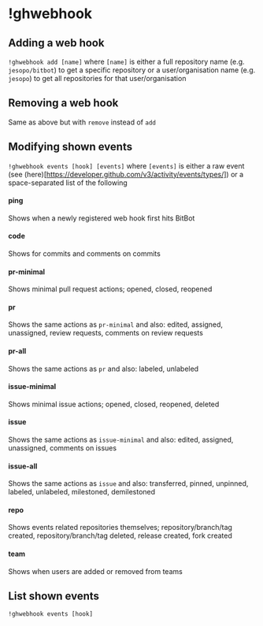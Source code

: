 # !ghwebhook

## Adding a web hook

`!ghwebhook add [name]` where `[name]` is either a full repository name (e.g. `jesopo/bitbot`) to get a specific repository or a user/organisation name (e.g. `jesopo`) to get all repositories for that user/organisation

## Removing a web hook
Same as above but with `remove` instead of `add`

## Modifying shown events
`!ghwebhook events [hook] [events]` where `[events]` is either a raw event (see (here)[https://developer.github.com/v3/activity/events/types/]) or a space-separated list of the following

#### ping
Shows when a newly registered web hook first hits BitBot

#### code
Shows for commits and comments on commits

#### pr-minimal
Shows minimal pull request actions; opened, closed, reopened

#### pr
Shows the same actions as `pr-minimal` and also: edited, assigned, unassigned, review requests, comments on review requests

#### pr-all
Shows the same actions as `pr` and also: labeled, unlabeled

#### issue-minimal
Shows minimal issue actions; opened, closed, reopened, deleted

#### issue
Shows the same actions as `issue-minimal` and also: edited, assigned, unassigned, comments on issues

#### issue-all
Shows the same actions as `issue` and also: transferred, pinned, unpinned, labeled, unlabeled, milestoned, demilestoned

#### repo
Shows events related repositories themselves; repository/branch/tag created, repository/branch/tag deleted, release created, fork created

#### team
Shows when users are added or removed from teams

## List shown events
`!ghwebhook events [hook]`
